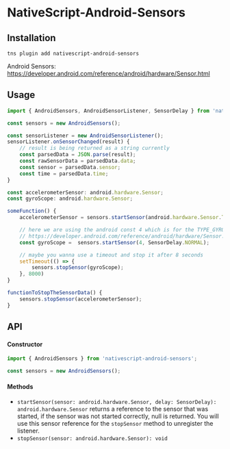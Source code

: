 # NativeScript-Android-Sensors

## Installation

```
tns plugin add nativescript-android-sensors
```

Android Sensors: https://developer.android.com/reference/android/hardware/Sensor.html

## Usage

```typescript
import { AndroidSensors, AndroidSensorListener, SensorDelay } from 'nativescript-android-sensors';

const sensors = new AndroidSensors();

const sensorListener = new AndroidSensorListener();
sensorListener.onSensorChanged(result) {
    // result is being returned as a string currently
    const parsedData = JSON.parse(result);
    const rawSensorData = parsedData.data;
    const sensor = parsedData.sensor;
    const time = parsedData.time;
}

const accelerometerSensor: android.hardware.Sensor;
const gyroScope: android.hardware.Sensor;

someFunction() {
    accelerometerSensor = sensors.startSensor(android.hardware.Sensor.TYPE_LINEAR_ACCELERATION, SensorDelay.FASTEST);

    // here we are using the android const 4 which is for the TYPE_GYROSCOPE sensor
    // https://developer.android.com/reference/android/hardware/Sensor.html#TYPE_GYROSCOPE
    const gyroScope =  sensors.startSensor(4, SensorDelay.NORMAL);

    // maybe you wanna use a timeout and stop it after 8 seconds
    setTimeout(() => {
        sensors.stopSensor(gyroScope);
    }, 8000)
}

functionToStopTheSensorData() {
    sensors.stopSensor(accelerometerSensor);
}
```

## API

#### Constructor

```typescript
import { AndroidSensors } from 'nativescript-android-sensors';

const sensors = new AndroidSensors();
```

#### Methods

- `startSensor(sensor: android.hardware.Sensor, delay: SensorDelay): android.hardware.Sensor`
  returns a reference to the sensor that was started, if the sensor was not started correctly, null is returned. You will use this sensor reference for the `stopSensor` method to unregister the listener.
- `stopSensor(sensor: android.hardware.Sensor): void`
